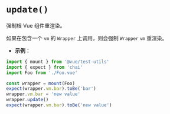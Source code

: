 # `update()`

强制根 Vue 组件重渲染。

如果在包含一个 `vm` 的 `Wrapper` 上调用，则会强制 `Wrapper` `vm` 重渲染。

- **示例：**

```js
import { mount } from '@vue/test-utils'
import { expect } from 'chai'
import Foo from './Foo.vue'

const wrapper = mount(Foo)
expect(wrapper.vm.bar).toBe('bar')
wrapper.vm.bar = 'new value'
wrapper.update()
expect(wrapper.vm.bar).toBe('new value')
```
